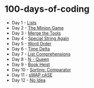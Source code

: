 # 100-days-of-coding

* Day 1 - [Lists](day%201/README.md) 
* Day 2 - [The Minion Game](day%202/README.md)
* Day 3 - [Merge the Tools](day%203/README.md)
* Day 4 - [Special String Again](day%204/README.md)
* Day 5 - [Word Order](day%205/README.md)
* Day 6 - [Time Delta](day%206/README.md)
* Day 7 - [List Comprehensions](day%207/README.md)
* Day 8 - [N - Queen](day%208/README.md)
* Day 9 - [Book Heist](day%209/README.md)
* Day 10 - [Sorting: Comparator](day_10/README.md)
* Day 11 - [sWAP cASE](day_11/README.md)
* Day 12 - [No Idea](day_12/README.md)
